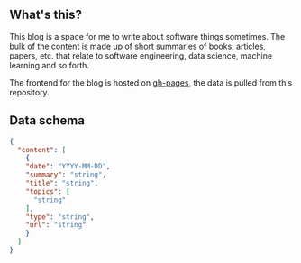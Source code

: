 ## What's this?

This blog is a space for me to write about software things sometimes. The bulk
of the content is made up of short summaries of books, articles, papers, etc.
that relate to software engineering, data science, machine learning and so
forth.

The frontend for the blog is hosted on [gh-pages](http://c-w.github.io/blog/),
the data is pulled from this repository.

## Data schema

```json
{
  "content": [
    {
    "date": "YYYY-MM-DD",
    "summary": "string",
    "title": "string",
    "topics": [
      "string"
    ],
    "type": "string",
    "url": "string"
    }
  ]
}
```

